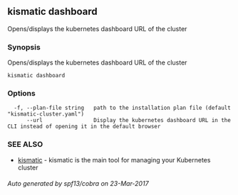 ## kismatic dashboard

Opens/displays the kubernetes dashboard URL of the cluster

### Synopsis


Opens/displays the kubernetes dashboard URL of the cluster

```
kismatic dashboard
```

### Options

```
  -f, --plan-file string   path to the installation plan file (default "kismatic-cluster.yaml")
      --url                Display the kubernetes dashboard URL in the CLI instead of opening it in the default browser
```

### SEE ALSO
* [kismatic](kismatic.md)	 - kismatic is the main tool for managing your Kubernetes cluster

###### Auto generated by spf13/cobra on 23-Mar-2017
